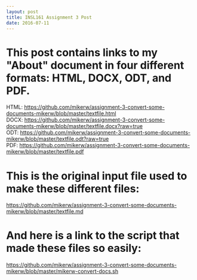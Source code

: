 ```yaml
---
layout: post
title: INSL161 Assignment 3 Post
date: 2016-07-11
---
```


# This post contains links to my "About" document in four different formats: HTML, DOCX, ODT, and PDF.

HTML: <https://github.com/mikerw/assignment-3-convert-some-documents-mikerw/blob/master/textfile.html><br>
DOCX: <https://github.com/mikerw/assignment-3-convert-some-documents-mikerw/blob/master/textfile.docx?raw=true><br>
ODT: <https://github.com/mikerw/assignment-3-convert-some-documents-mikerw/blob/master/textfile.odt?raw=true><br>
PDF: <https://github.com/mikerw/assignment-3-convert-some-documents-mikerw/blob/master/textfile.pdf><br>

# This is the original input file used to make these different files:<br>
<https://github.com/mikerw/assignment-3-convert-some-documents-mikerw/blob/master/textfile.md>

# And here is a link to the script that made these files so easily:<br>
<https://github.com/mikerw/assignment-3-convert-some-documents-mikerw/blob/master/mikerw-convert-docs.sh>